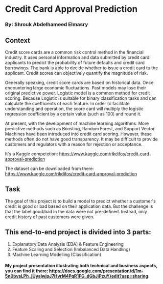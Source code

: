 # Credit Card Approval Prediction

### By: Shrouk Abdelhameed Elmasry
## Context

Credit score cards are a common risk control method in the financial industry. It uses personal information and data submitted by credit card applicants to predict the probability of future defaults and credit card borrowings. The bank is able to decide whether to issue a credit card to the applicant. Credit scores can objectively quantify the magnitude of risk.
 
Generally speaking, credit score cards are based on historical data. Once encountering large economic fluctuations. Past models may lose their original predictive power. Logistic model is a common method for credit scoring. Because Logistic is suitable for binary classification tasks and can calculate the coefficients of each feature. In order to facilitate understanding and operation, the score card will multiply the logistic regression coefficient by a certain value (such as 100) and round it.
 
At present, with the development of machine learning algorithms. More predictive methods such as Boosting, Random Forest, and Support Vector Machines have been introduced into credit card scoring. However, these methods often do not have good transparency. It may be difficult to provide customers and regulators with a reason for rejection or acceptance.

It's a Kaggle competetion: https://www.kaggle.com/rikdifos/credit-card-approval-prediction

The dataset can be downloaded from there: https://www.kaggle.com/rikdifos/credit-card-approval-prediction

## Task
The goal of this project is to build a model to predict whether a customer's credit is good or bad based on their application data.
But the challenge is that the label good/bad in the data were not pre-defined. Instead, only credit history of past customers were given.

## This end-to-end project is divided into 3 parts:

1. Explanatory Data Analysis (EDA) & Feature Engineering
2. Feature Scaling and Selection (Imbalanced Data Handling)
3. Machine Learning Modelling (Classification)

#### My project presentation illustrating both technical and business aspects, you can find it there: https://docs.google.com/presentation/d/1m-5n0bvsLPh_jUysjwjpJ7HvrM4PqR1FG_dGbJjPzuY/edit?usp=sharing
